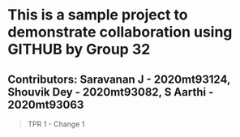 # This is a sample project to demonstrate collaboration using GITHUB by Group 32
## Contributors: Saravanan J 		- 2020mt93124, Shouvik Dey 	- 2020mt93082, S Aarthi		- 2020mt93063
> TPR 1 - Change 1
